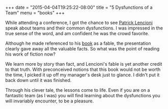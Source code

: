 +++
date = "2015-04-04T19:25:22-08:00"
title = "5 Dysfunctions of a Team"
menu = "books"
+++

While attending a conference, I got the chance to see [Patrick Lencioni](http://www.tablegroup.com/pat/) speak about teams and their common dysfunctions.  I was impressed in the true sense of the word, and am confident he was the crowd favorite.

Although he made referenced to his [book](http://www.amazon.com/Five-Dysfunctions-Team-Leadership-Fable/dp/0787960756/ref=sr_1_1?s=books&ie=UTF8&qid=1454836598&sr=1-1&keywords=5+disfunction%27s+of+a+team) as a fable, the presentation clearly gave away all the valuable facts.  So what was the point of reading his work of fiction now?

We learn more by story than fact, and Lencioni's fable is yet another credit to that truth.  With preconceived notions that this book would not be worth the time, I picked it up off my manager's desk just to glance.  I didn't put it back down until it was finished.  

Through his clever tale, the lessons come to life.  Even if you are on a fantastic team (as I was) you will find learning about the dysfunctions you will invariably encounter, to be a pleasure.